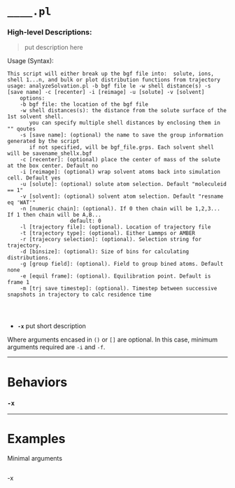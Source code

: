 
# `____.pl`
### High-level Descriptions:



> put description here

Usage (Syntax):
```
This script will either break up the bgf file into:  solute, ions, shell 1...n, and bulk or plot distribution functions from trajectory
usage: analyzeSolvation.pl -b bgf file le -w shell distance(s) -s [save name] -c [recenter] -i [reimage] -u [solute] -v [solvent]
	options:
	-b bgf file: the location of the bgf file
	-w shell distances(s): the distance from the solute surface of the 1st solvent shell.
	   you can specify multiple shell distances by enclosing them in "" qoutes
	-s [save name]: (optional) the name to save the group information generated by the script
	   if not specified, will be bgf_file.grps. Each solvent shell will be savename_shellx.bgf
	-c [recenter]: (optional) place the center of mass of the solute at the box center. Default no
	-i [reimage]: (optional) wrap solvent atoms back into simulation cell. Default yes
	-u [solute]: (optional) solute atom selection. Default "moleculeid == 1"
	-v [solvent]: (optional) solvent atom selection. Default "resname eq 'WAT'"
	-n [numeric chain]: (optional). If 0 then chain will be 1,2,3... If 1 then chain will be A,B...
					default: 0
	-l [trajectory file]: (optional). Location of trajectory file
	-t [trajectory type]: (optional). Either Lammps or AMBER
	-r [trajecory selection]: (optional). Selection string for trajectory.
	-d [binsize]: (optional): Size of bins for calculating distributions.
	-g [group field]: (optional). Field to group bined atoms. Default none
	-e [equil frame]: (optional). Equilibration point. Default is frame 1
	-m [trj save timestep]: (optional). Timestep between successive snapshots in trajectory to calc residence time




```
* **`-x`** put short description

Where arguments encased in `()` or `[]` are optional. In this case, minimum arguments required are `-i` and `-f`.
 
---


# Behaviors
### `-x`
---
# Examples
Minimal arguments
```
```
-x
```
```
